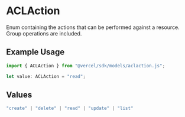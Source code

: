 # ACLAction

Enum containing the actions that can be performed against a resource. Group operations are included.

## Example Usage

```typescript
import { ACLAction } from "@vercel/sdk/models/aclaction.js";

let value: ACLAction = "read";
```

## Values

```typescript
"create" | "delete" | "read" | "update" | "list"
```
